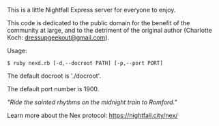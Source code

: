 This is a little Nightfall Express server for everyone to enjoy.

This code is dedicated to the public domain for the benefit of the
community at large, and to the detriment of the original author (Charlotte
Koch: dressupgeekout@gmail.com).

Usage:

    $ ruby nexd.rb [-d,--docroot PATH] [-p,--port PORT]

The default docroot is './docroot'.

The default port number is 1900.

_"Ride the sainted rhythms on the midnight train to Romford."_

Learn more about the Nex protocol: https://nightfall.city/nex/

